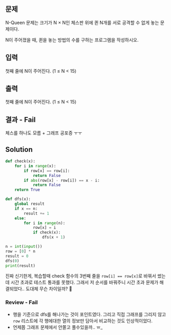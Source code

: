 ## 문제
N-Queen 문제는 크기가 N × N인 체스판 위에 퀸 N개를 서로 공격할 수 없게 놓는 문제이다.

N이 주어졌을 때, 퀸을 놓는 방법의 수를 구하는 프로그램을 작성하시오.

## 입력
첫째 줄에 N이 주어진다. (1 ≤ N < 15)

## 출력
첫째 줄에 N이 주어진다. (1 ≤ N < 15)

## 결과 - Fail
체스를 하나도 모름 + 그래프 공포증 ㅜㅜ

## Solution
```python
def check(x):
    for i in range(x):
        if row[x] == row[i]:
            return False
        if abs(row[x] - row[i]) == x - i:
            return False
    return True

def dfs(x):
    global result
    if x == n:
        result += 1
    else:
        for i in range(n):
            row[x] = i
            if check(x):
                dfs(x + 1)

n = int(input())
row = [0] * n
result = 0
dfs(0)
print(result)
```
진짜 신기한게, 복습할때 check 함수의 3번째 줄을 `row[i] == row[x]`로 바꿔서 썼는데 시간 초과로 테스트 통과를 못했다. 그래서 저 순서를 바꿔주니 시간 초과 문제가 해결되었다.. 도대체 무슨 차이일까? 🤔

### Review - Fail
- 행을 기준으로 dfs를 해나가는 것이 포인트였다. 그리고 직접 그래프를 그리지 않고 `row` 리스트에 각 행에대한 열의 정보만 담아서 비교하는 것도 인상적이었다.
- 언제쯤 그래프 문제에서 안쫄고 풀수있을까.. ㅠ_